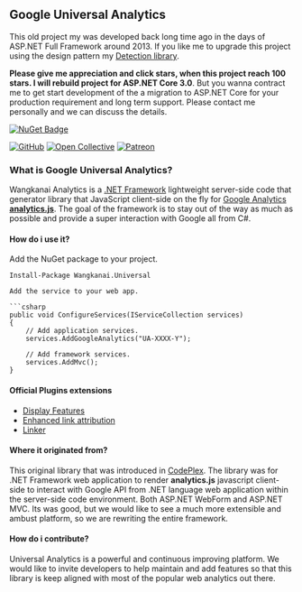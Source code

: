 ## Google Universal Analytics

This old project my was developed back long time ago in the days of ASP.NET Full Framework around 2013. If you like me to upgrade this project using the design pattern my [Detection library](https://github.com/wangkanai/Detection). 

**Please give me appreciation and click stars, when this project reach 100 stars. I will rebuild project for ASP.NET Core 3.0**.
But you wanna contract me to get start development of the a migration to ASP.NET Core for your production requirement and long term support. Please contact me personally and we can discuss the details.  

[![NuGet Badge](https://buildstats.info/nuget/universal-analytics)](https://www.nuget.org/packages/universal-analytics)

[![GitHub](https://img.shields.io/github/license/wangkanai/universal)](https://github.com/wangkanai/universal/blob/master/LICENSE)
[![Open Collective](https://img.shields.io/badge/open%20collective-support%20me-3385FF.svg)](https://opencollective.com/wangkanai)
[![Patreon](https://img.shields.io/badge/patreon-support%20me-d9643a.svg)](https://www.patreon.com/wangkanai)

### What is Google Universal Analytics?

Wangkanai Analytics is a [.NET Framework](https://docs.microsoft.com/en-gb/aspnet/overview) lightweight server-side code that generator library that JavaScript client-side on the fly for [Google Analytics **analytics.js**](https://developers.google.com/analytics/devguides/collection/analyticsjs/). The goal of the framework is to stay out of the way as much as possible and provide a super interaction with Google all from C#.

#### How do i use it?

Add the NuGet package to your project.

```console
Install-Package Wangkanai.Universal

Add the service to your web app.

```csharp
public void ConfigureServices(IServiceCollection services)
{
    // Add application services.
    services.AddGoogleAnalytics("UA-XXXX-Y");

    // Add framework services.
    services.AddMvc();    
}
```

#### Official Plugins extensions
- [Display Features](https://developers.google.com/analytics/devguides/collection/analyticsjs/display-features)
- [Enhanced link attribution](https://developers.google.com/analytics/devguides/collection/analyticsjs/enhanced-link-attribution)
- [Linker](https://developers.google.com/analytics/devguides/collection/analyticsjs/linker)


#### Where it originated from?
This original library that was introduced in [CodePlex](https://archive.codeplex.com/?p=universalanalytics). The library was for .NET Framework web application to render **analytics.js** javascript client-side to interact with Google API from .NET language web application within the server-side code environment. Both ASP.NET WebForm and ASP.NET MVC. Its was good, but we would like to see a much more extensible and ambust platform, so we are rewriting the entire framework.

#### How do i contribute?
Universal Analytics is a powerful and continuous improving platform. We would like to invite developers to help maintain and add features so that this library is keep aligned with most of the popular web analytics out there. 

